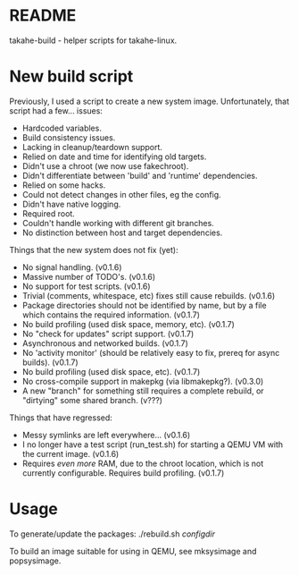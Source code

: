 # README #

takahe-build - helper scripts for takahe-linux.

# New build script #

Previously, I used a script to create a new system image.
Unfortunately, that script had a few... issues:

- Hardcoded variables.
- Build consistency issues.
- Lacking in cleanup/teardown support.
- Relied on date and time for identifying old targets.
- Didn't use a chroot (we now use fakechroot).
- Didn't differentiate between 'build' and 'runtime' dependencies.
- Relied on some hacks.
- Could not detect changes in other files, eg the config.
- Didn't have native logging.
- Required root.
- Couldn't handle working with different git branches.
- No distinction between host and target dependencies.

Things that the new system does not fix (yet):

- No signal handling. (v0.1.6)
- Massive number of TODO's. (v0.1.6)
- No support for test scripts. (v0.1.6)
- Trivial (comments, whitespace, etc) fixes still cause rebuilds. (v0.1.6)
- Package directories should not be identified by name, but by a file which
  contains the required information. (v0.1.7)
- No build profiling (used disk space, memory, etc). (v0.1.7)
- No "check for updates" script support. (v0.1.7)
- Asynchronous and networked builds. (v0.1.7)
- No 'activity monitor' (should be relatively easy to fix, prereq for async
  builds). (v0.1.7)
- No build profiling (used disk space, etc). (v0.1.7)
- No cross-compile support in makepkg (via libmakepkg?). (v0.3.0)
- A new "branch" for something still requires a complete rebuild, or "dirtying"
  some shared branch. (v???)

Things that have regressed:

- Messy symlinks are left everywhere... (v0.1.6)
- I no longer have a test script (run\_test.sh) for starting a QEMU VM with the
  current image. (v0.1.6)
- Requires *even more* RAM, due to the chroot location, which is not currently
  configurable. Requires build profiling. (v0.1.7)

# Usage #

To generate/update the packages:
 ./rebuild.sh _configdir_

To build an image suitable for using in QEMU, see mksysimage and popsysimage.

